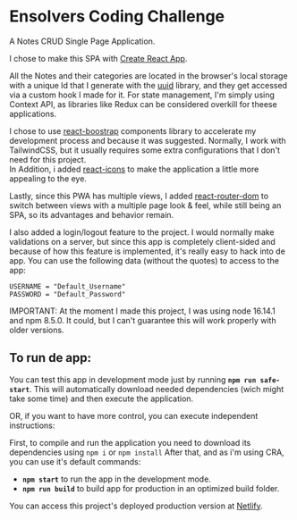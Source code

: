 # Ensolvers Coding Challenge

A Notes CRUD Single Page Application.

I chose to make this SPA with [Create React App](https://github.com/facebook/create-react-app).

All the Notes and their categories are located in the browser's local storage with a unique Id that I generate with the [uuid](https://www.npmjs.com/package/uuid) library, and they get accessed via a custom hook I made for it. For state management, I'm simply using Context API, as libraries like Redux can be considered overkill for theese applications.

I chose to use [react-boostrap](https://www.npmjs.com/package/react-bootstrap) components library to accelerate my development process and because it was suggested. Normally, I work with TailwindCSS, but it usually requires some extra configurations that I don't need for this project.\
In Addition, i added [react-icons](https://www.npmjs.com/package/react-icons) to make the application a little more appealing to the eye.

Lastly, since this PWA has multiple views, I added [react-router-dom](https://www.npmjs.com/package/react-router-dom) to switch between views with a multiple page look & feel, while still being an SPA, so its advantages and behavior remain.

I also added a login/logout feature to the project. 
I would normally make validations on a server, but since this app is completely client-sided and because of how this feature is implemented, it's really easy to hack into de app.
You can use the following data (without the quotes) to access to the app:

    USERNAME = "Default_Username"
    PASSWORD = "Default_Password" 

IMPORTANT: At the moment I made this project, I was using node 16.14.1 and npm 8.5.0. It could, but I can't guarantee this will work properly with older versions.

## To run de app:
You can test this app in development mode just by running **`npm run safe-start`**. This will automatically download needed dependencies (wich might take some time) and then execute the application.

OR, if you want to have more control, you can execute independent instructions:

First, to compile and run the application you need to download its dependencies using `npm i` or `npm install`
After that, and as i'm using CRA, you can use it's default commands:

- **`npm start`** to run the app in the development mode.
- **`npm run build`** to build app for production in an optimized build folder.

You can access this project's deployed production version at
[Netlify](https://notes-challenge-app.netlify.app).